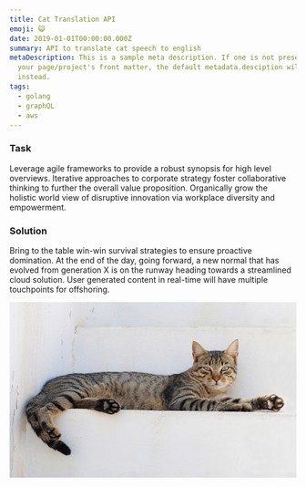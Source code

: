 ```yaml
---
title: Cat Translation API
emoji: 😺
date: 2019-01-01T00:00:00.000Z
summary: API to translate cat speech to english
metaDescription: This is a sample meta description. If one is not present in
  your page/project's front matter, the default metadata.desciption will be used
  instead.
tags:
  - golang
  - graphQL
  - aws
---
```

### Task

Leverage agile frameworks to provide a robust synopsis for high level overviews. Iterative approaches to corporate strategy foster collaborative thinking to further the overall value proposition. Organically grow the holistic world view of disruptive innovation via workplace diversity and empowerment.

### Solution

Bring to the table win-win survival strategies to ensure proactive domination. At the end of the day, going forward, a new normal that has evolved from generation X is on the runway heading towards a streamlined cloud solution. User generated content in real-time will have multiple touchpoints for offshoring.



![](/src/assets/img/1177px-cat_august_2010-4.jpg)